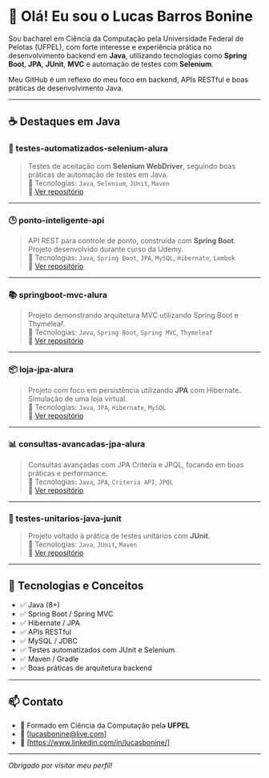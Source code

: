 # 👋 Olá! Eu sou o Lucas Barros Bonine 

Sou bacharel em Ciência da Computação pela Universidade Federal de Pelotas (UFPEL), com forte interesse e experiência prática no desenvolvimento backend em **Java**, utilizando tecnologias como **Spring Boot**, **JPA**, **JUnit**, **MVC** e automação de testes com **Selenium**.

Meu GitHub é um reflexo do meu foco em backend, APIs RESTful e boas práticas de desenvolvimento Java.

---

## ☕ Destaques em Java

### 🔧 testes-automatizados-selenium-alura
> Testes de aceitação com **Selenium WebDriver**, seguindo boas práticas de automação de testes em Java.  
📌 Tecnologias: `Java`, `Selenium`, `JUnit`, `Maven`  
📁 [Ver repositório](https://github.com/lucasbonine/testes-automatizados-selenium-alura)

---

### 🕒 ponto-inteligente-api
> API REST para controle de ponto, construída com **Spring Boot**. Projeto desenvolvido durante curso da Udemy.  
📌 Tecnologias: `Java`, `Spring Boot`, `JPA`, `MySQL`, `Hibernate`, `Lombok`  
📁 [Ver repositório](https://github.com/lucasbonine/ponto-inteligente-api)

---

### 📚 springboot-mvc-alura
> Projeto demonstrando arquitetura MVC utilizando Spring Boot e Thymeleaf.  
📌 Tecnologias: `Java`, `Spring Boot`, `Spring MVC`, `Thymeleaf`  
📁 [Ver repositório](https://github.com/lucasbonine/springboot-mvc-alura)

---

### 📦 loja-jpa-alura
> Projeto com foco em persistência utilizando **JPA** com Hibernate. Simulação de uma loja virtual.  
📌 Tecnologias: `Java`, `JPA`, `Hibernate`, `MySQL`  
📁 [Ver repositório](https://github.com/lucasbonine/loja-jpa-alura)

---

### 📊 consultas-avancadas-jpa-alura
> Consultas avançadas com JPA Criteria e JPQL, focando em boas práticas e performance.  
📌 Tecnologias: `Java`, `JPA`, `Criteria API`, `JPQL`  
📁 [Ver repositório](https://github.com/lucasbonine/consultas-avancadas-jpa-alura)

---

### 🧪 testes-unitarios-java-junit
> Projeto voltado à prática de testes unitários com **JUnit**.  
📌 Tecnologias: `Java`, `JUnit`, `Maven`  
📁 [Ver repositório](https://github.com/lucasbonine/testes-unitarios-java-junit)

---

## 🚀 Tecnologias e Conceitos

- ✅ Java (8+)
- ✅ Spring Boot / Spring MVC
- ✅ Hibernate / JPA
- ✅ APIs RESTful
- ✅ MySQL / JDBC
- ✅ Testes automatizados com JUnit e Selenium
- ✅ Maven / Gradle
- ✅ Boas práticas de arquitetura backend

---

## 📫 Contato

- 📘 Formado em Ciência da Computação pela **UFPEL**
- 📧 [lucasbonine@live.com]
- 💼 [https://www.linkedin.com/in/lucasbonine/]

---

*Obrigado por visitar meu perfil!*


